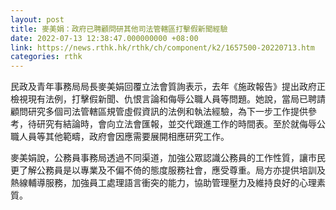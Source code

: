```yaml
---
layout: post
title: 麥美娟：政府已聘顧問研其他司法管轄區打擊假新聞經驗
date: 2022-07-13 12:38:47.000000000 +08:00
link: https://news.rthk.hk/rthk/ch/component/k2/1657500-20220713.htm
categories: rthk
---
```


民政及青年事務局局長麥美娟回覆立法會質詢表示，去年《施政報告》提出政府正檢視現有法例，打擊假新聞、仇恨言論和侮辱公職人員等問題。她說，當局已聘請顧問研究多個司法管轄區規管虛假資訊的法例和執法經驗，為下一步工作提供參考，待研究有結論時，會向立法會匯報，並交代跟進工作的時間表。至於就侮辱公職人員等其他範疇，政府會因應需要展開相應研究工作。

麥美娟說，公務員事務局透過不同渠道，加強公眾認識公務員的工作性質，讓市民更了解公務員是以專業及不偏不倚的態度服務社會，應受尊重。局方亦提供培訓及熱線輔導服務，加強員工處理語言衝突的能力，協助管理壓力及維持良好的心理素質。
